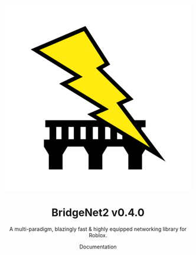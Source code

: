 <div align="center">

<img src=".moonwave/static/logo.png" width="512" />

# BridgeNet2 v0.4.0

A multi-paradigm, blazingly fast & highly equipped networking library for Roblox.

Documentation

</div>
